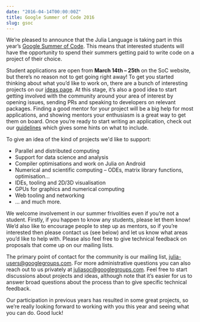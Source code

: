 ```yaml
---
date: "2016-04-14T00:00:00Z"
title: Google Summer of Code 2016
slug: gsoc
---
```


We’re pleased to announce that the Julia Language is taking part in this year’s [Google Summer of Code](https://summerofcode.withgoogle.com). This means that interested students will have the opportunity to spend their summers getting paid to write code on a project of their choice.

Student applications are open from **March 14th – 25th** on the SoC website, but there’s no reason not to get going right away! To get you started thinking about what you’d like to work on, there are a bunch of interesting projects on our [ideas page](/jsoc). At this stage, it’s also a good idea to start getting involved with the community around your area of interest by opening issues, sending PRs and speaking to developers on relevant packages. Finding a good mentor for your project will be a big help for most applications, and showing mentors your enthusiasm is a great way to get them on board. Once you’re ready to start writing an application, check out our [guidelines](/jsoc/guidelines) which gives some hints on what to include.

To give an idea of the kind of projects we'd like to support:

* Parallel and distributed computing
* Support for data science and analysis
* Compiler optimisations and work on Julia on Android
* Numerical and scientific computing – ODEs, matrix library functions, optimisation…
* IDEs, tooling and 2D/3D visualisation
* GPUs for graphics and numerical computing
* Web tooling and networking
* … and much more.

We welcome involvement in our summer frivolities even if you’re not a student. Firstly, if you happen to know any students, please let them know! We’d also like to encourage people to step up as mentors, so if you’re interested then please contact us (see below) and let us know what areas you’d like to help with. Please also feel free to give technical feedback on proposals that come up on our mailing lists.

The primary point of contact for the community is our mailing list, julia-users@googlegroups.com. For more administrative questions you can also reach out to us privately at juliasoc@googlegroups.com. Feel free to start discussions about projects and ideas, although note that it’s easier for us to answer broad questions about the process than to give specific technical feedback.

Our participation in previous years has resulted in some great projects, so we’re really looking forward to working with you this year and seeing what you can do. Good luck!
